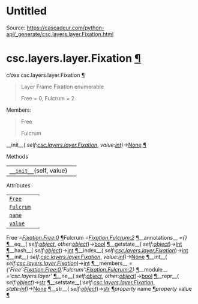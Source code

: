 # Untitled

Source: https://cascadeur.com/python-api/_generate/csc.layers.layer.Fixation.html

# csc.layers.layer.Fixation [¶](https://cascadeur.com/python-api/_generate/csc.layers.layer.Fixation.html\#csc-layers-layer-fixation "Permalink to this heading")

_class_ csc.layers.layer.Fixation [¶](https://cascadeur.com/python-api/_generate/csc.layers.layer.Fixation.html#csc.layers.layer.Fixation "Permalink to this definition")

> Layer Frame Fixation enumerable
>
> Free = 0, Fulcrum = 2

Members:

> Free
>
> Fulcrum

\_\_init\_\_( _self:[csc.layers.layer.Fixation](https://cascadeur.com/python-api/_generate/csc.layers.layer.Fixation.html#csc.layers.layer.Fixation "csc.layers.layer.Fixation")_, _value:[int](https://docs.python.org/3/library/functions.html#int "(in Python v3.13)")_)→[None](https://docs.python.org/3/library/constants.html#None "(in Python v3.13)") [¶](https://cascadeur.com/python-api/_generate/csc.layers.layer.Fixation.html#csc.layers.layer.Fixation.__init__ "Permalink to this definition")

Methods

|     |     |
| --- | --- |
| [`__init__`](https://cascadeur.com/python-api/_generate/csc.layers.layer.Fixation.html#id0 "csc.layers.layer.Fixation.__init__")(self, value) |  |

Attributes

|     |     |
| --- | --- |
| [`Free`](https://cascadeur.com/python-api/_generate/csc.layers.layer.Fixation.html#csc.layers.layer.Fixation.Free "csc.layers.layer.Fixation.Free") |  |
| [`Fulcrum`](https://cascadeur.com/python-api/_generate/csc.layers.layer.Fixation.html#csc.layers.layer.Fixation.Fulcrum "csc.layers.layer.Fixation.Fulcrum") |  |
| [`name`](https://cascadeur.com/python-api/_generate/csc.layers.layer.Fixation.html#csc.layers.layer.Fixation.name "csc.layers.layer.Fixation.name") |  |
| [`value`](https://cascadeur.com/python-api/_generate/csc.layers.layer.Fixation.html#csc.layers.layer.Fixation.value "csc.layers.layer.Fixation.value") |  |

Free _=<Fixation.Free:0>_ [¶](https://cascadeur.com/python-api/_generate/csc.layers.layer.Fixation.html#csc.layers.layer.Fixation.Free "Permalink to this definition")Fulcrum _=<Fixation.Fulcrum:2>_ [¶](https://cascadeur.com/python-api/_generate/csc.layers.layer.Fixation.html#csc.layers.layer.Fixation.Fulcrum "Permalink to this definition")\_\_annotations\_\_ _={}_ [¶](https://cascadeur.com/python-api/_generate/csc.layers.layer.Fixation.html#csc.layers.layer.Fixation.__annotations__ "Permalink to this definition")\_\_eq\_\_( _self:[object](https://docs.python.org/3/library/functions.html#object "(in Python v3.13)")_, _other:[object](https://docs.python.org/3/library/functions.html#object "(in Python v3.13)")_)→[bool](https://docs.python.org/3/library/functions.html#bool "(in Python v3.13)") [¶](https://cascadeur.com/python-api/_generate/csc.layers.layer.Fixation.html#csc.layers.layer.Fixation.__eq__ "Permalink to this definition")\_\_getstate\_\_( _self:[object](https://docs.python.org/3/library/functions.html#object "(in Python v3.13)")_)→[int](https://docs.python.org/3/library/functions.html#int "(in Python v3.13)") [¶](https://cascadeur.com/python-api/_generate/csc.layers.layer.Fixation.html#csc.layers.layer.Fixation.__getstate__ "Permalink to this definition")\_\_hash\_\_( _self:[object](https://docs.python.org/3/library/functions.html#object "(in Python v3.13)")_)→[int](https://docs.python.org/3/library/functions.html#int "(in Python v3.13)") [¶](https://cascadeur.com/python-api/_generate/csc.layers.layer.Fixation.html#csc.layers.layer.Fixation.__hash__ "Permalink to this definition")\_\_index\_\_( _self:[csc.layers.layer.Fixation](https://cascadeur.com/python-api/_generate/csc.layers.layer.Fixation.html#csc.layers.layer.Fixation "csc.layers.layer.Fixation")_)→[int](https://docs.python.org/3/library/functions.html#int "(in Python v3.13)") [¶](https://cascadeur.com/python-api/_generate/csc.layers.layer.Fixation.html#csc.layers.layer.Fixation.__index__ "Permalink to this definition")\_\_init\_\_( _self:[csc.layers.layer.Fixation](https://cascadeur.com/python-api/_generate/csc.layers.layer.Fixation.html#csc.layers.layer.Fixation "csc.layers.layer.Fixation")_, _value:[int](https://docs.python.org/3/library/functions.html#int "(in Python v3.13)")_)→[None](https://docs.python.org/3/library/constants.html#None "(in Python v3.13)") [¶](https://cascadeur.com/python-api/_generate/csc.layers.layer.Fixation.html#id0 "Permalink to this definition")\_\_int\_\_( _self:[csc.layers.layer.Fixation](https://cascadeur.com/python-api/_generate/csc.layers.layer.Fixation.html#csc.layers.layer.Fixation "csc.layers.layer.Fixation")_)→[int](https://docs.python.org/3/library/functions.html#int "(in Python v3.13)") [¶](https://cascadeur.com/python-api/_generate/csc.layers.layer.Fixation.html#csc.layers.layer.Fixation.__int__ "Permalink to this definition")\_\_members\_\_ _={'Free':<Fixation.Free:0>,'Fulcrum':<Fixation.Fulcrum:2>}_ [¶](https://cascadeur.com/python-api/_generate/csc.layers.layer.Fixation.html#csc.layers.layer.Fixation.__members__ "Permalink to this definition")\_\_module\_\_ _='csc.layers.layer'_ [¶](https://cascadeur.com/python-api/_generate/csc.layers.layer.Fixation.html#csc.layers.layer.Fixation.__module__ "Permalink to this definition")\_\_ne\_\_( _self:[object](https://docs.python.org/3/library/functions.html#object "(in Python v3.13)")_, _other:[object](https://docs.python.org/3/library/functions.html#object "(in Python v3.13)")_)→[bool](https://docs.python.org/3/library/functions.html#bool "(in Python v3.13)") [¶](https://cascadeur.com/python-api/_generate/csc.layers.layer.Fixation.html#csc.layers.layer.Fixation.__ne__ "Permalink to this definition")\_\_repr\_\_( _self:[object](https://docs.python.org/3/library/functions.html#object "(in Python v3.13)")_)→[str](https://docs.python.org/3/library/stdtypes.html#str "(in Python v3.13)") [¶](https://cascadeur.com/python-api/_generate/csc.layers.layer.Fixation.html#csc.layers.layer.Fixation.__repr__ "Permalink to this definition")\_\_setstate\_\_( _self:[csc.layers.layer.Fixation](https://cascadeur.com/python-api/_generate/csc.layers.layer.Fixation.html#csc.layers.layer.Fixation "csc.layers.layer.Fixation")_, _state:[int](https://docs.python.org/3/library/functions.html#int "(in Python v3.13)")_)→[None](https://docs.python.org/3/library/constants.html#None "(in Python v3.13)") [¶](https://cascadeur.com/python-api/_generate/csc.layers.layer.Fixation.html#csc.layers.layer.Fixation.__setstate__ "Permalink to this definition")\_\_str\_\_( _self:[object](https://docs.python.org/3/library/functions.html#object "(in Python v3.13)")_)→[str](https://docs.python.org/3/library/stdtypes.html#str "(in Python v3.13)") [¶](https://cascadeur.com/python-api/_generate/csc.layers.layer.Fixation.html#csc.layers.layer.Fixation.__str__ "Permalink to this definition")_property_ name [¶](https://cascadeur.com/python-api/_generate/csc.layers.layer.Fixation.html#csc.layers.layer.Fixation.name "Permalink to this definition")_property_ value [¶](https://cascadeur.com/python-api/_generate/csc.layers.layer.Fixation.html#csc.layers.layer.Fixation.value "Permalink to this definition")